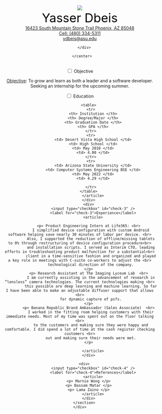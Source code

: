 <html>
  <head>
    <title>
      Resume
    </title>
    <link rel="stylesheet" type="text/css" href="style.css">
      <center>
        <br>
        <div >
          <img height: 200px width: 200px src="https://avatars3.githubusercontent.com/u/54920066?s=460&u=b47f399f04b413bd28d1d154d6be9672e7d3690d&v=4">
        </div>
        <div style = "color: black; font-size: 40px;">
          Yasser Dbeis
        </div>
        <div>
          <a title='Address' target='_blank' color='blue' href="https://www.google.com/maps/">
            16423 South Mountain Stone Trail Phoenix, AZ 85048
          </a>
          <br>
          <a title='Phone Number' target='_blank' color='blue' href="https://voice.google.com/u/0/about">
            Cell: (480) 334-5311
          </a>
          <br>
          <a title='Email' target='_blank' color='blue' href="ydbeis@asu.edu">
            ydbeis@asu.edu
          </a>

        </div>

      </center>

  </head>
  <br>
  <body>
  	<div id="container">
  		<section id="accordion">
  			<div>
  				<input type="checkbox" id="check-1" />
  				<label for="check-1">Objective</label>
  				<article>
            <p> <span style = "text-decoration: underline"> Objective</span>:
               To grow and learn as both a leader and a software developer.
              Seeking an internship for the upcoming summer.
            </p>
  				</article>
  			</div>
  			<div>
  				<input type="checkbox" id="check-2" />
  				<label for="check-2">Education</label>
  				<article>
            <style>
            table, th, td{
                text-align: center;
                border: 1px solid black;
                border-collapse: collapse;
                padding: 15px;
            }
            </style>

            <table>
              <tr>
                <th> Institution </th>
                <th> Degree/Major </th>
                <th> Graduation Date </th>
                <th> GPA </th>
              </tr>
              <tr>
                <td> Desert Vista High School </td>
                <td> High School </td>
                <td> May 2018 </td>
                <td> 4.00 </td>
              </tr>
              <tr>
                <td> Arizona State University </td>
                <td> Computer Systems Engineering BSE </td>
                <td> May 2022 </td>
                <td> 4.29 </td>

              </tr>
            </table>
  				</article>
  			</div>
  			<div>
  				<input type="checkbox" id="check-3" />
  				<label for="check-3">Experience</label>
  				<article>

            <p> Product Engineering Intern at Life365: <br>
              I simplified device configuration with custom Android software helping save nearly 30 minutes of labor per device. <br>
              Also, I supported the reduction of offline/missing tablets to 0% through restructuring of device configuration procedure<br>
              and installation scripts. I served as Interim CTO, leading efforts in troubleshooting product malfunction for a substantial<br>
              client in a time-sensitive fashion and organized and played a key role in meetings with C-suite co-workers to adjust the <br>
              technological direction of the company.
            </p>
            <p> Research Assistant at The Imaging Lyceum Lab  <br>
              I am currently assisting in the advancement of research in “lensless” camera technologies. The current technologies making <br>
              this possible are deep learning and machine learning. So far I have been able to make an adjustable diffuser support that allows <br>
              for dynamic capture of psfs.
            </p>
            <p> Banana Republic Brand Ambassador (Sales Associate)  <br>
              I worked in the fitting room helping customers with their immediate needs. Most of my time was spent out on the floor talking <br>
              to the customers and making sure they were happy and comfortable. I did spend a lot of time at the cash register checking customers <br>
              out and making sure their needs were met.
            </p>

  				</article>
  			</div>

        <div>
  				<input type="checkbox" id="check-4" />
  				<label for="check-4">References</label>
  				<article>
            <p> Marnie Wong </p>
            <p> Bassam Matar </p>
            <p> Lama Zaino </p>
  				</article>
  			</div>
  		</section>
    </div>
  </body>
</html>

